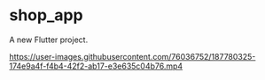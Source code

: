 # shop_app

A new Flutter project.

https://user-images.githubusercontent.com/76036752/187780325-174e9a4f-f4b4-42f2-ab17-e3e635c04b76.mp4
